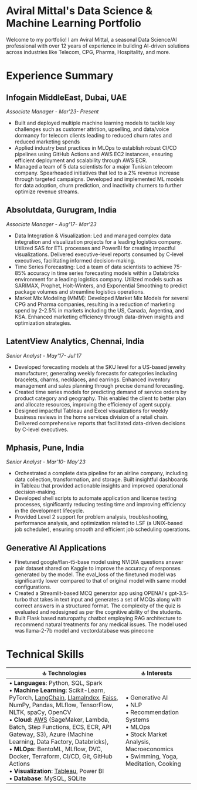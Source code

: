 # Aviral Mittal's Data Science & Machine Learning Portfolio

Welcome to my portfolio! I am Aviral Mittal, a seasonal Data Science/AI professional with over 12 years of experience in building AI-driven solutions across industries like Telecom, CPG, Pharma, Hospitality, and more.

# Experience Summary

## Infogain MiddleEast, Dubai, UAE
*Associate Manager - Mar'23- Present*

* Built and deployed multiple machine learning models to tackle key challenges such as customer attrition, upselling, and data/voice dormancy for telecom clients leading to reduced churn rates and reduced marketing spends
* Applied industry best practices in MLOps to establish robust CI/CD pipelines using GitHub Actions and AWS EC2 instances, ensuring efficient deployment and scalability through AWS ECR.
* Managed a team of 5 data scientists for a major Tunisian telecom company. Spearheaded initiatives that led to a 2% revenue increase through targeted campaigns. Developed and implemented ML models for data adoption, churn prediction, and inactivity churners to further optimize revenue streams.

## Absolutdata, Gurugram, India
*Associate Manager - Aug'17- Mar'23*

* Data Integration & Visualization: Led and managed complex data integration and visualization projects for a leading logistics company. Utilized SAS for ETL processes and PowerBI for creating impactful visualizations. Delivered executive-level reports consumed by C-level executives, facilitating informed decision-making.
* Time Series Forecasting: Led a team of data scientists to achieve 75-85% accuracy in time series forecasting models within a Databricks environment for a leading logistics company. Utilized models such as SARIMAX, Prophet, Holt-Winters, and Exponential Smoothing to predict package volumes and streamline logistics operations.
* Market Mix Modeling (MMM): Developed Market Mix Models for several CPG and Pharma companies, resulting in a reduction of marketing spend by 2-2.5% in markets including the US, Canada, Argentina, and KSA. Enhanced marketing efficiency through data-driven insights and optimization strategies.

## LatentView Analytics, Chennai, India
*Senior Analyst - May'17- Jul'17*
* Developed forecasting models at the SKU level for a US-based jewelry manufacturer, generating weekly forecasts for categories including bracelets, charms, necklaces, and earrings. Enhanced inventory management and sales planning through precise demand forecasting.
* Created time series models for predicting demand of service orders by product category and geography. This enabled the client to better plan and allocate resources, improving the efficiency of agent supply.
* Designed impactful Tableau and Excel visualizations for weekly business reviews in the home services division of a retail chain. Delivered comprehensive reports that facilitated data-driven decisions by C-level executives.

## Mphasis, Pune, India
*Senior Analyst - Mar'10- May'23*
* Orchestrated a complete data pipeline for an airline company, including data collection, transformation, and storage. Built insightful dashboards in Tableau that provided actionable insights and improved operational decision-making.
* Developed shell scripts to automate application and license testing processes, significantly reducing testing time and improving efficiency in the development lifecycle.
* Provided Level 2 support for problem analysis, troubleshooting, performance analysis, and optimization related to LSF (a UNIX-based job scheduler), ensuring smooth and efficient job scheduling operations.

## Generative AI Applications
* Finetuned google/flan-t5-base model using NVIDIA questions answer pair dataset shared on Kaggle to improve the accuracy of responses generated by the model.
The eval_loss of the finetuned model was significantly lower compared to that of original model with same model configurations.
* Created a Streamlit-based MCQ generator app using OPENAI's gpt-3.5-turbo that takes in text input and generates a set of MCQs along with correct answers in a structured format. The complexity of the quiz is evaluated and redesigned as per the cognitive ability of the students.
* Built Flask based naturopathy chatbot employing RAG architecture to recommend natural treatments for any medical issues. The model used was llama-2-7b model and vectordatabase was pinecone


# Technical Skills

| 🔝 Technologies | 🔝 Interests |
|---------------|--------------|
| • **Languages**: Python, SQL, Spark <br/> • **Machine Learning**: Scikit-Learn, PyTorch, [LangChain](https://github.com/akashmathur-2212/LLMs-playground/tree/main/LangChain-applications), [LlamaIndex](https://github.com/akashmathur-2212/LLMs-playground/tree/main/LlamaIndex-applications), [Faiss](https://github.com/akashmathur-2212/Recommendation-System-Playground), NumPy, Pandas, MLflow, TensorFlow, NLTK, spaCy, OpenCV <br/> • **Cloud**: [AWS](https://github.com/akashmathur-2212/aws-serverless-workflows) (SageMaker, Lambda, Batch, Step Functions, ECS, ECR, API Gateway, S3), Azure (Machine Learning, Data Factory, Databricks), <br/> • **MLOps**: BentoML, MLflow, DVC, Docker, Terraform, CI/CD, Git, GitHub Actions <br/> • **Visualization**: [Tableau](https://www.credly.com/badges/e1b80197-3e03-4bdb-b124-8282b1713182?source=linked_in_profile), Power BI <br/> • **Database**: MySQL, SQLite <br/> | • Generative AI <br/> • NLP <br/> • Recommendation Systems <br/> • MLOps <br/> • Stock Market Analysis, Macroeconomics <br/> • Swimming, Yoga, Meditation, Cooking <br/>|

